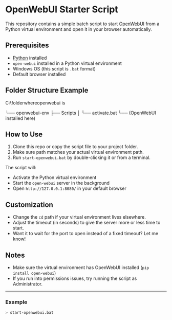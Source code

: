 # OpenWebUI Starter Script

This repository contains a simple batch script to start [OpenWebUI](https://github.com/open-webui/open-webui) from a Python virtual environment and open it in your browser automatically.

##  Prerequisites

- [Python](https://www.python.org/) installed
- `open-webui` installed in a Python virtual environment
- Windows OS (this script is `.bat` format)
- Default browser installed

##  Folder Structure Example


C:\folderwhereopenwebui is

└── openwebui-env
├── Scripts
│ └── activate.bat └── (OpenWebUI installed here) 


##  How to Use

1. Clone this repo or copy the script file to your project folder.
2. Make sure path matches your actual virtual environment path.
3. Run `start-openwebui.bat` by double-clicking it or from a terminal.

The script will:
- Activate the Python virtual environment
- Start the `open-webui` server in the background
- Open `http://127.0.0.1:8080/` in your default browser

##  Customization

- Change the `cd` path if your virtual environment lives elsewhere.
- Adjust the timeout (in seconds) to give the server more or less time to start.
- Want it to wait for the port to open instead of a fixed timeout? Let me know!

##  Notes

- Make sure the virtual environment has OpenWebUI installed (`pip install open-webui`)
- If you run into permissions issues, try running the script as Administrator.

---

###  Example

```bash
> start-openwebui.bat




